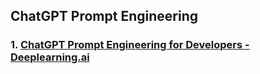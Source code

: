 ## ChatGPT Prompt Engineering

### 1. [ChatGPT Prompt Engineering for Developers - Deeplearning.ai](deeplearning.ai)
